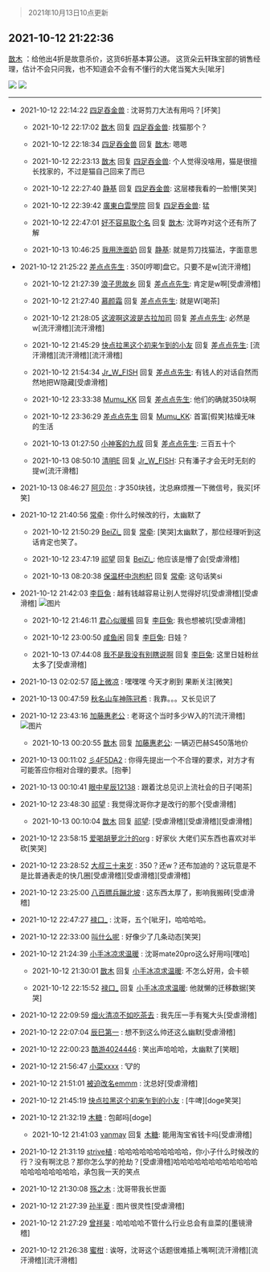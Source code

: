 > 2021年10月13日10点更新
<link rel="stylesheet" href="https://cdn.jsdelivr.net/gh/taotie6/sampleJSON@main/css/photo_show.css">
<meta name="referrer" content="no-referrer" />


 ## 2021-10-12 21:22:36 

 [㪚木](https://www.coolapk.com/feed/30647085?shareKey=OTdiZTUzNGY3NTk4NjE2NTk0Zjc~) ：给他出4折是故意杀价，这货6折基本算公道。
这货朵云轩珠宝部的销售经理，估计不会只问我，也不知道会不会有不懂行的大佬当冤大头[呲牙] 

<div class="album">
<img class="img-item" src="https://image.coolapk.com/feed/2021/1012/21/1081091_96bb7460_4955_3802@954x4359.jpeg" />
<img class="img-item" src="https://image.coolapk.com/feed/2021/1012/21/1081091_b066bc8b_4955_3804@1080x1336.jpeg" />
</div>

 ------- 

- 2021-10-12 22:14:22 [四足吞金兽](uid=2416312) : 沈哥剪刀大法有用吗？[坏笑] 

    - 2021-10-12 22:17:02 [㪚木](uid=1081091) 回复 [四足吞金兽](uid=2416312): 找猫那个？ 

    - 2021-10-12 22:18:34 [四足吞金兽](uid=2416312) 回复 [㪚木](uid=1081091): 嗯嗯 

    - 2021-10-12 22:23:13 [㪚木](uid=1081091) 回复 [四足吞金兽](uid=2416312): 个人觉得没啥用，猫是很擅长找家的，不过是猫自己回来了而已 

    - 2021-10-12 22:27:40 [静基](uid=1353091) 回复 [四足吞金兽](uid=2416312): 这层楼我看的一脸懵[笑哭] 

    - 2021-10-12 22:39:42 [廣東白雲學院](uid=2385828) 回复 [四足吞金兽](uid=2416312): 猛 

    - 2021-10-12 22:47:01 [好不容易取个名](uid=4091765) 回复 [㪚木](uid=1081091): 沈哥咋对这个还有所了解 

    - 2021-10-13 10:46:25 [我用洗面奶](uid=959542) 回复 [静基](uid=1353091): 就是剪刀找猫法，字面意思 

- 2021-10-12 21:25:22 [差点点先生](uid=1622444) : 350[哼唧]盘它。只要不是w[流汗滑稽] 

    - 2021-10-12 21:27:39 [浪子思故乡](uid=941705) 回复 [差点点先生](uid=1622444): 肯定是w啊[受虐滑稽] 

    - 2021-10-12 21:27:40 [慕颜霜](uid=3801065) 回复 [差点点先生](uid=1622444): 就是W[喝茶] 

    - 2021-10-12 21:28:05 [这波啊这波是古拉加司](uid=3369995) 回复 [差点点先生](uid=1622444): 必然是w[流汗滑稽][流汗滑稽] 

    - 2021-10-12 21:45:29 [快点拉黑这个初来乍到的小友](uid=11462281) 回复 [差点点先生](uid=1622444): [流汗滑稽][流汗滑稽][流汗滑稽] 

    - 2021-10-12 21:54:34 [Jr_W_FISH](uid=444123) 回复 [差点点先生](uid=1622444): 有钱人的对话自然而然地把W隐藏[受虐滑稽] 

    - 2021-10-12 23:33:38 [Mumu_KK](uid=1355663) 回复 [差点点先生](uid=1622444): 他们的确就350块啊 

    - 2021-10-12 23:36:29 [差点点先生](uid=1622444) 回复 [Mumu_KK](uid=1355663): 首富[假笑]枯燥无味的生活 

    - 2021-10-13 01:27:50 [小神客的九叔](uid=2575557) 回复 [差点点先生](uid=1622444): 三百五十个 

    - 2021-10-13 08:50:10 [清明E](uid=1792072) 回复 [Jr_W_FISH](uid=444123): 只有潘子才会无时无刻的提w[流汗滑稽] 

- 2021-10-13 08:46:27 [阿贝尔](uid=717920) : 才350块钱，沈总麻烦推一下微信号，我买[坏笑] 

- 2021-10-12 21:40:56 [常牵](uid=1479851) : 你什么时候改的行，太幽默了 

    - 2021-10-12 21:50:29 [BeiZi_](uid=2094091) 回复 [常牵](uid=1479851): [笑哭]太幽默了，那位经理听到这话肯定也笑了。 

    - 2021-10-12 23:47:19 [祁望](uid=2336856) 回复 [BeiZi_](uid=2094091): 他应该是懵了会[受虐滑稽] 

    - 2021-10-13 08:20:38 [保温杯中泡枸杞](uid=3327022) 回复 [常牵](uid=1479851): 这句话笑si 

- 2021-10-12 21:42:03 [李巨兔](uid=701413) : 越有钱越容易让别人觉得好坑[受虐滑稽][受虐滑稽] ![图片](https://image.coolapk.com/feed/2021/1012/21/701413_4bb6a23b_6063_2809@1080x2340.jpeg)

    - 2021-10-12 21:46:11 [君心似暖楊](uid=3303409) 回复 [李巨兔](uid=701413): 我也想被坑[受虐滑稽] 

    - 2021-10-12 23:00:50 [咸鱼闲](uid=3783511) 回复 [李巨兔](uid=701413): 日娃？ 

    - 2021-10-13 07:44:08 [我不是我没有别瞎说啊](uid=2231912) 回复 [李巨兔](uid=701413): 这里日娃粉丝太多了[受虐滑稽] 

- 2021-10-13 02:02:57 [陌上微凉](uid=3291236) : 嘿嘿嘿 今天才刷到  果断关注[微笑] 

- 2021-10-13 00:47:59 [秋名山车神陈冠希](uid=1223020) : 我靠。。。又长见识了 

- 2021-10-12 23:43:16 [加藤惠老公](uid=1266680) : 老哥这个当时多少W入的?[流汗滑稽] ![图片](https://image.coolapk.com/feed/2021/1012/15/1266680_3a83346e_5073_9163@1080x1078.jpeg)

    - 2021-10-13 00:20:55 [㪚木](uid=1081091) 回复 [加藤惠老公](uid=1266680): 一辆迈巴赫S450落地价 

- 2021-10-13 00:11:02 [彡4F5DA2](uid=983185) : 你得先提出一个不合理的要求，对方才有可能答应你相对合理的要求。[抱拳] 

- 2021-10-13 00:10:41 [眼中星辰12138](uid=3377765) : 跟着沈总见识上流社会的日子[喝茶] 

- 2021-10-12 23:48:30 [祁望](uid=2336856) : 我觉得沈哥你才是改行的那个[受虐滑稽] 

    - 2021-10-13 00:10:04 [㪚木](uid=1081091) 回复 [祁望](uid=2336856): [受虐滑稽][受虐滑稽][受虐滑稽] 

- 2021-10-12 23:58:15 [爱喝胡萝北汁的org](uid=1377468) : 好家伙 大佬们买东西也喜欢对半砍[笑哭] 

- 2021-10-12 23:28:52 [大叔三十来岁](uid=5360167) : 350？还w？还布加迪的？这玩意是不是比普通表走的快几圈[受虐滑稽][受虐滑稽][受虐滑稽] 

- 2021-10-12 23:25:00 [八百膘兵蹦北坡](uid=1105274) : 这东西太厚了，影响我搬砖[受虐滑稽] 

- 2021-10-12 22:47:27 [禄口_](uid=1005884) : 沈哥，五个[呲牙]，哈哈哈哈。 

- 2021-10-12 22:33:00 [叫什么呢](uid=860840) : 好像少了几条动态[笑哭] 

- 2021-10-12 21:24:39 [小手冰凉求温暖](uid=3282305) : 沈哥mate20pro这么好用吗[嘿哈] 

    - 2021-10-12 21:30:01 [㪚木](uid=1081091) 回复 [小手冰凉求温暖](uid=3282305): 不怎么好用，会卡顿 

    - 2021-10-12 22:15:52 [禄口_](uid=1005884) 回复 [小手冰凉求温暖](uid=3282305): 他就懒的迁移数据[笑哭] 

- 2021-10-12 22:09:59 [烟火清凉不如吃茶去](uid=4279524) : 我先压一手有冤大头[受虐滑稽] 

- 2021-10-12 22:07:04 [辰巳第一](uid=2015674) : 想不到这么帅还这么幽默[受虐滑稽] 

- 2021-10-12 22:00:23 [酷游4024446](uid=4024446) : 笑出声哈哈哈，太幽默了[笑眼] 

- 2021-10-12 21:56:47 [小菜xxxx](uid=2592490) : 🐮的 

- 2021-10-12 21:51:01 [被迫改名emmm](uid=3302275) : 沈总好[受虐滑稽] 

- 2021-10-12 21:45:19 [快点拉黑这个初来乍到的小友](uid=11462281) : [牛啤][doge笑哭] 

- 2021-10-12 21:32:19 [木糖](uid=2067936) : 包邮吗[doge] 

    - 2021-10-12 21:41:03 [vanmay](uid=581116) 回复 [木糖](uid=2067936): 能用淘宝省钱卡吗[受虐滑稽] 

- 2021-10-12 21:31:19 [strive植](uid=1468928) : 哈哈哈哈哈哈哈哈哈哈，你小子什么时候改的行？没有啊沈总？那你怎么学的抢劫？[受虐滑稽]哈哈哈哈哈哈哈哈哈哈哈哈哈哈哈哈哈哈哈哈，承包我一天的笑点 

- 2021-10-12 21:30:08 [殇之木](uid=1085570) : 沈哥带我长世面 

- 2021-10-12 21:27:39 [孙半夏](uid=1851173) : 图片很灵性[受虐滑稽] 

- 2021-10-12 21:27:29 [曾祥昊](uid=6695078) : 哈哈哈哈不管什么行业总会有韭菜的[墨镜滑稽] 

- 2021-10-12 21:26:38 [蜜柑](uid=1097842) : 诶呀，沈哥这个话题很难插上嘴啊[流汗滑稽][流汗滑稽][流汗滑稽] 

